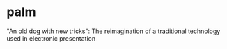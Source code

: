 # palm
"An old dog with new tricks": 
The reimagination of a traditional technology used in electronic presentation

